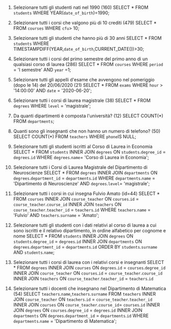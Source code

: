 1. Selezionare tutti gli studenti nati nel 1990 (160)
SELECT * FROM `students` WHERE YEAR(`date_of_birth`)=1990;
2. Selezionare tutti i corsi che valgono più di 10 crediti (479)
SELECT * FROM `courses` WHERE `cfu`> 10;
3. Selezionare tutti gli studenti che hanno più di 30 anni
SELECT * FROM `students` WHERE TIMESTAMPDIFF(YEAR,`date_of_birth`,CURRENT_DATE())>30;
4. Selezionare tutti i corsi del primo semestre del primo anno di un qualsiasi corso di
laurea (286)
SELECT * FROM `courses` WHERE `period` = 'I semestre' AND `year` =1;
5. Selezionare tutti gli appelli d'esame che avvengono nel pomeriggio (dopo le 14) del
20/06/2020 (21)
SELECT * FROM `exams` WHERE `hour` > '14:00:00' AND `date` = '2020-06-20';
6. Selezionare tutti i corsi di laurea magistrale (38)
SELECT * FROM `degrees` WHERE `level` = 'magistrale';
7. Da quanti dipartimenti è composta l'università? (12)
SELECT COUNT(*) FROM `departments`;
8. Quanti sono gli insegnanti che non hanno un numero di telefono? (50)
SELECT COUNT(*) FROM `teachers` WHERE `phone`IS NULL;








1. Selezionare tutti gli studenti iscritti al Corso di Laurea in Economia
SELECT * FROM `students` INNER JOIN `degrees` ON `students`.`degree_id` = `degrees`.`id` WHERE `degrees`.`name`= 'Corso di Laurea in Economia';
2. Selezionare tutti i Corsi di Laurea Magistrale del Dipartimento di
Neuroscienze
SELECT * FROM `degrees` INNER JOIN `departments` ON `degrees`.`department_id` = `departments`.`id` WHERE `departments`.`name` = 'Dipartimento di Neuroscienze' AND `degrees`.`level`= 'magistrale';
3. Selezionare tutti i corsi in cui insegna Fulvio Amato (id=44)
SELECT * FROM `courses` INNER JOIN `course_teacher` ON `courses`.`id` = `course_teacher`.`course_id` INNER JOIN `teachers` ON `course_teacher`.`teacher_id` = `teachers`.`id` WHERE `teachers`.`name` = 'Fulvio' AND `teachers`.`surname` = 'Amato';
4. Selezionare tutti gli studenti con i dati relativi al corso di laurea a cui
sono iscritti e il relativo dipartimento, in ordine alfabetico per cognome e
nome
SELECT * 
FROM `students`
INNER JOIN `degrees`
ON `students`.`degree_id` = `degrees`.`id`
INNER JOIN `departments`
ON `degrees`.`department_id` = `departments`.`id`
ORDER BY `students`.`surname` AND `students`.`name`;
5. Selezionare tutti i corsi di laurea con i relativi corsi e insegnanti
SELECT *
FROM `degrees`
INNER JOIN `courses`
ON `degrees`.`id` = `courses`.`degree_id`
INNER JOIN `course_teacher`
ON `courses`.`id` = `course_teacher`.`course_id`
INNER JOIN `teachers`
ON `course_teacher`.`teacher_id` = `teachers`.`id`
6. Selezionare tutti i docenti che insegnano nel Dipartimento di
Matematica (54)
SELECT `teachers`.`name`,`teachers`.`surname`
FROM `teachers`
INNER JOIN `course_teacher`
ON `teachers`.`id` = `course_teacher`.`teacher_id`
INNER JOIN `courses`
ON `course_teacher`.`course_id`= `courses`.`id`
INNER JOIN `degrees`
ON `courses`.`degree_id` = `degrees`.`id`
INNER JOIN `departments`
ON `degrees`.`department_id` = `departments`.`id`
WHERE `departments`.`name` = 'Dipartimento di Matematica';
